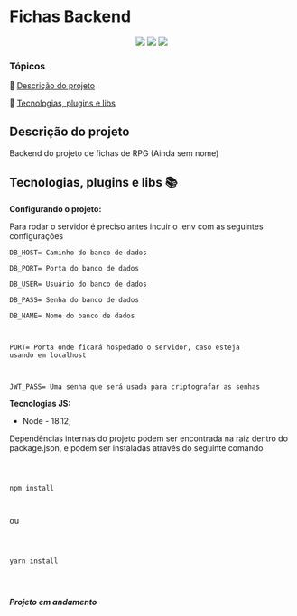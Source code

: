 
<h1>Fichas Backend</h1>

  

<p  align="center">

  

<img  src="http://img.shields.io/static/v1?label=&message=Typescript&color=blue&style=for-the-badge"/>

  

<img  src="http://img.shields.io/static/v1?label=&message=Node&color=green&style=for-the-badge"/>

  

<img  src="https://img.shields.io/static/v1?label=STATUS&message=Em%20andamento&color=yellow&style=for-the-badge"/>

  

</p>

  

### Tópicos

  

:small_blue_diamond: [Descrição do projeto](#descrição-do-projeto)

  

:small_blue_diamond: [Tecnologias, plugins e libs](#tecnologias-plugins-e-libs-books)

  

## Descrição do projeto

  

<p  align="justify">

  

Backend do projeto de fichas de RPG (Ainda sem nome)

  

</p>

  

## Tecnologias, plugins e libs :books:

 **Configurando o projeto:**

Para rodar o servidor é preciso antes incuir o .env com as seguintes configurações

```
DB_HOST= Caminho do banco de dados 

DB_PORT= Porta do banco de dados 

DB_USER= Usuário do banco de dados 

DB_PASS= Senha do banco de dados

DB_NAME= Nome do banco de dados

  

PORT= Porta onde ficará hospedado o servidor, caso esteja
usando em localhost

  

JWT_PASS= Uma senha que será usada para criptografar as senhas
```

**Tecnologias JS:**

  

- Node - 18.12;

  

Dependências internas do projeto podem ser encontrada na raiz dentro do package.json, e podem ser instaladas através do seguinte comando

  

```

  

npm install

  

```

  

ou

  

```

  

yarn install

  

```

  

##

  

**_Projeto em andamento_**